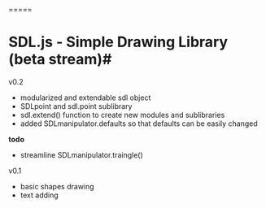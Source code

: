 =====
# SDL.js - Simple Drawing Library (beta stream)#

v0.2 

- modularized and extendable sdl object
- SDLpoint and sdl.point sublibrary
- sdl.extend() function to create new modules and sublibraries
- added SDLmanipulator.defaults so that defaults can be easily changed

**todo**
- streamline SDLmanipulator.traingle()


v0.1

- basic shapes drawing
- text adding


